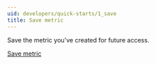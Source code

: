 ```yaml
---
uid: developers/quick-starts/1_save
title: Save metric
---
```


Save the metric you've created for future access.

[Save metric](create-metrics.png)
